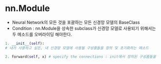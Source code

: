 # nn.Module
- Neural Network의 모든 것을 포괄하는 모든 신경망 모델의 BaseClass
- Condition : nn.Module을 상속한 subclass가 신경망 모델로 사용되기 위해서는 두 메소드를 오버라이딩 해야한다.

```python
1. __init__(self):
# 내가 사용하고 싶은, 내 신경망 모델에 사용될 구성품들을 정의 및 초기화하는 메소드

2. forward(self, x) # specify the connections : init에서 정의된 구성품들을 연결하는 메소드

```
